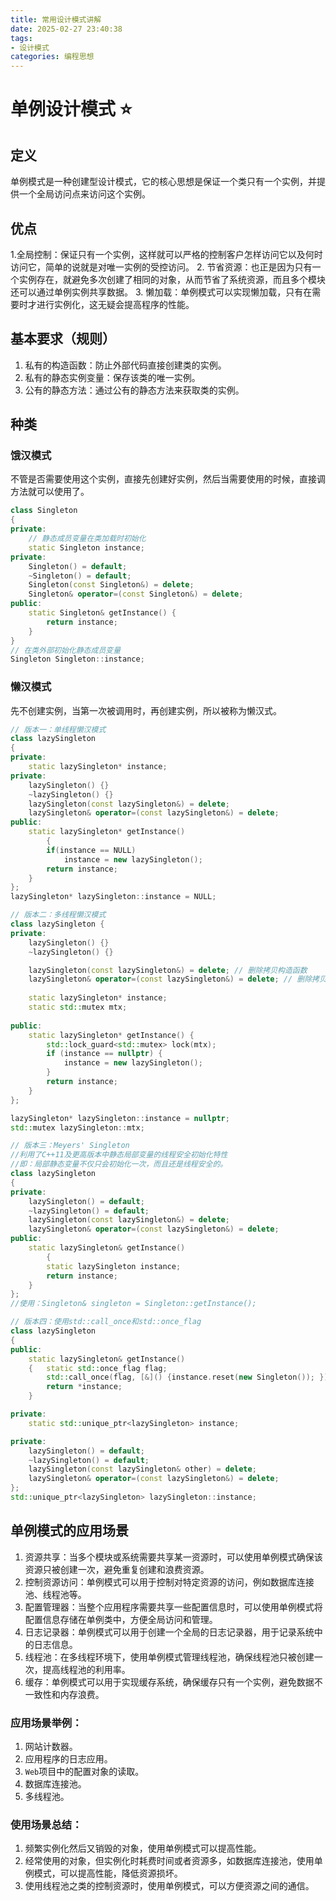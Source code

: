 ```yaml
---
title: 常用设计模式讲解
date: 2025-02-27 23:40:38
tags: 
- 设计模式
categories: 编程思想
---
```

# 单例设计模式 ⭐
## 定义
单例模式是一种创建型设计模式，它的核心思想是保证一个类只有一个实例，并提供一个全局访问点来访问这个实例。
## 优点
1.全局控制：保证只有一个实例，这样就可以严格的控制客户怎样访问它以及何时访问它，简单的说就是对唯一实例的受控访问。
2. 节省资源：也正是因为只有一个实例存在，就避免多次创建了相同的对象，从而节省了系统资源，而且多个模块还可以通过单例实例共享数据。
3. 懒加载：单例模式可以实现懒加载，只有在需要时才进行实例化，这无疑会提高程序的性能。
## 基本要求（规则）
1. 私有的构造函数：防止外部代码直接创建类的实例。
2. 私有的静态实例变量：保存该类的唯一实例。
3. 公有的静态方法：通过公有的静态方法来获取类的实例。
## 种类
### 饿汉模式
不管是否需要使用这个实例，直接先创建好实例，然后当需要使用的时候，直接调方法就可以使用了。
```cpp
class Singleton
{
private:
    // 静态成员变量在类加载时初始化
	static Singleton instance;
private:
	Singleton() = default;
	~Singleton() = default;
	Singleton(const Singleton&) = delete;
	Singleton& operator=(const Singleton&) = delete;
public:
	static Singleton& getInstance() {
		return instance;
	}
}
// 在类外部初始化静态成员变量 
Singleton Singleton::instance;
```
### 懒汉模式
先不创建实例，当第一次被调用时，再创建实例，所以被称为懒汉式。
```cpp
// 版本一：单线程懒汉模式
class lazySingleton 
{
private:
	static lazySingleton* instance;
private:
	lazySingleton() {}
	~lazySingleton() {}
	lazySingleton(const lazySingleton&) = delete;
	lazySingleton& operator=(const lazySingleton&) = delete;
public:
	static lazySingleton* getInstance() 
        {
		if(instance == NULL) 
			instance = new lazySingleton();
		return instance;
	}
};
lazySingleton* lazySingleton::instance = NULL;

// 版本二：多线程懒汉模式
class lazySingleton {  
private:  
    lazySingleton() {} 
    ~lazySingleton() {} 

    lazySingleton(const lazySingleton&) = delete; // 删除拷贝构造函数  
    lazySingleton& operator=(const lazySingleton&) = delete; // 删除拷贝赋值操作符  
  
    static lazySingleton* instance; 
    static std::mutex mtx; 
  
public:  
    static lazySingleton* getInstance() {  
        std::lock_guard<std::mutex> lock(mtx);  
        if (instance == nullptr) {   
            instance = new lazySingleton(); 
        }  
        return instance;
    }  
};  

lazySingleton* lazySingleton::instance = nullptr;  
std::mutex lazySingleton::mtx;  

// 版本三：Meyers' Singleton
//利用了C++11及更高版本中静态局部变量的线程安全初始化特性
//即：局部静态变量不仅只会初始化一次，而且还是线程安全的。
class lazySingleton
{
private:
	lazySingleton() = default;
	~lazySingleton() = default;
	lazySingleton(const lazySingleton&) = delete;
	lazySingleton& operator=(const lazySingleton&) = delete;
public:
	static lazySingleton& getInstance() 
        {
		static lazySingleton instance;
		return instance;
	}
};
//使用：Singleton& singleton = Singleton::getInstance();

// 版本四：使用std::call_once和std::once_flag
class lazySingleton
{
public:
	static lazySingleton& getInstance()
	{   static std::once_flag flag;
		std::call_once(flag, [&]() {instance.reset(new Singleton()); });
		return *instance;
	}

private:
	static std::unique_ptr<lazySingleton> instance;

private:
	lazySingleton() = default;
    ~lazySingleton() = default;
	lazySingleton(const lazySingleton& other) = delete;
	lazySingleton& operator=(const lazySingleton&) = delete;
};
std::unique_ptr<lazySingleton> lazySingleton::instance;
```
## 单例模式的应用场景
1. 资源共享：当多个模块或系统需要共享某一资源时，可以使用单例模式确保该资源只被创建一次，避免重复创建和浪费资源。
2. 控制资源访问：单例模式可以用于控制对特定资源的访问，例如数据库连接池、线程池等。
3. 配置管理器：当整个应用程序需要共享一些配置信息时，可以使用单例模式将配置信息存储在单例类中，方便全局访问和管理。
4. 日志记录器：单例模式可以用于创建一个全局的日志记录器，用于记录系统中的日志信息。
5. 线程池：在多线程环境下，使用单例模式管理线程池，确保线程池只被创建一次，提高线程池的利用率。
6. 缓存：单例模式可以用于实现缓存系统，确保缓存只有一个实例，避免数据不一致性和内存浪费。
### 应用场景举例：
1. 网站计数器。
2. 应用程序的日志应用。
3. `Web`项目中的配置对象的读取。
4. 数据库连接池。
5. 多线程池。
### 使用场景总结：
1. 频繁实例化然后又销毁的对象，使用单例模式可以提高性能。
2. 经常使用的对象，但实例化时耗费时间或者资源多，如数据库连接池，使用单例模式，可以提高性能，降低资源损坏。
3. 使用线程池之类的控制资源时，使用单例模式，可以方便资源之间的通信。
